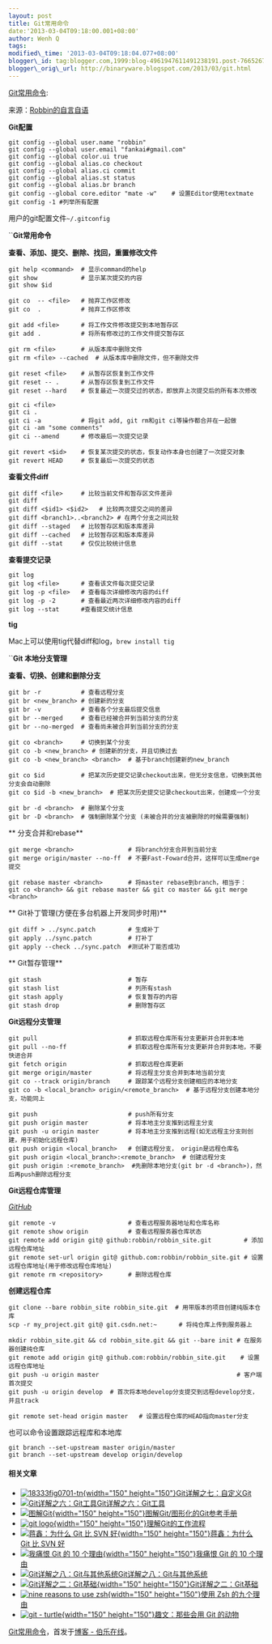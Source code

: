 ```yaml
--- 
layout: post 
title: Git常用命令 
date:'2013-03-04T09:18:00.001+08:00' 
author: Wenh Q
tags:
modified\_time: '2013-03-04T09:18:04.077+08:00' 
blogger\_id: tag:blogger.com,1999:blog-4961947611491238191.post-7665267796746953053
blogger\_orig\_url: http://binaryware.blogspot.com/2013/03/git.html
---
```

[Git常用命令](http://blog.jobbole.com/34503/?utm_source=rss&utm_medium=rss&utm_campaign=git%25e5%25b8%25b8%25e7%2594%25a8%25e5%2591%25bd%25e4%25bb%25a4):

来源：[Robbin的自言自语](http://robbinfan.com/blog/34/git-common-command)

**Git配置**


    git config --global user.name "robbin"   
    git config --global user.email "fankai#gmail.com"
    git config --global color.ui true
    git config --global alias.co checkout
    git config --global alias.ci commit
    git config --global alias.st status
    git config --global alias.br branch
    git config --global core.editor "mate -w"    # 设置Editor使用textmate
    git config -1 #列举所有配置

用户的git配置文件`~/.gitconfig`

``**Git常用命令**

**查看、添加、提交、删除、找回，重置修改文件**


    git help <command>  # 显示command的help
    git show            # 显示某次提交的内容
    git show $id

    git co  -- <file>   # 抛弃工作区修改
    git co  .           # 抛弃工作区修改

    git add <file>      # 将工作文件修改提交到本地暂存区
    git add .           # 将所有修改过的工作文件提交暂存区

    git rm <file>       # 从版本库中删除文件
    git rm <file> --cached  # 从版本库中删除文件，但不删除文件

    git reset <file>    # 从暂存区恢复到工作文件
    git reset -- .      # 从暂存区恢复到工作文件
    git reset --hard    # 恢复最近一次提交过的状态，即放弃上次提交后的所有本次修改

    git ci <file>
    git ci .
    git ci -a           # 将git add, git rm和git ci等操作都合并在一起做
    git ci -am "some comments"
    git ci --amend      # 修改最后一次提交记录

    git revert <$id>    # 恢复某次提交的状态，恢复动作本身也创建了一次提交对象
    git revert HEAD     # 恢复最后一次提交的状态

**查看文件diff**


    git diff <file>     # 比较当前文件和暂存区文件差异
    git diff
    git diff <$id1> <$id2>   # 比较两次提交之间的差异
    git diff <branch1>..<branch2> # 在两个分支之间比较 
    git diff --staged   # 比较暂存区和版本库差异
    git diff --cached   # 比较暂存区和版本库差异
    git diff --stat     # 仅仅比较统计信息

**查看提交记录**


    git log
    git log <file>      # 查看该文件每次提交记录
    git log -p <file>   # 查看每次详细修改内容的diff
    git log -p -2       # 查看最近两次详细修改内容的diff
    git log --stat      #查看提交统计信息

**tig**

Mac上可以使用tig代替diff和log，`brew install tig`

``**Git 本地分支管理**

**查看、切换、创建和删除分支**


    git br -r           # 查看远程分支
    git br <new_branch> # 创建新的分支
    git br -v           # 查看各个分支最后提交信息
    git br --merged     # 查看已经被合并到当前分支的分支
    git br --no-merged  # 查看尚未被合并到当前分支的分支

    git co <branch>     # 切换到某个分支
    git co -b <new_branch> # 创建新的分支，并且切换过去
    git co -b <new_branch> <branch>  # 基于branch创建新的new_branch

    git co $id          # 把某次历史提交记录checkout出来，但无分支信息，切换到其他分支会自动删除
    git co $id -b <new_branch>  # 把某次历史提交记录checkout出来，创建成一个分支

    git br -d <branch>  # 删除某个分支
    git br -D <branch>  # 强制删除某个分支 (未被合并的分支被删除的时候需要强制)

** 分支合并和rebase**


    git merge <branch>               # 将branch分支合并到当前分支
    git merge origin/master --no-ff  # 不要Fast-Foward合并，这样可以生成merge提交

    git rebase master <branch>       # 将master rebase到branch，相当于：
    git co <branch> && git rebase master && git co master && git merge <branch>

** Git补丁管理(方便在多台机器上开发同步时用)**


    git diff > ../sync.patch         # 生成补丁
    git apply ../sync.patch          # 打补丁
    git apply --check ../sync.patch  #测试补丁能否成功

** Git暂存管理**


    git stash                        # 暂存
    git stash list                   # 列所有stash
    git stash apply                  # 恢复暂存的内容
    git stash drop                   # 删除暂存区

**Git远程分支管理**


    git pull                         # 抓取远程仓库所有分支更新并合并到本地
    git pull --no-ff                 # 抓取远程仓库所有分支更新并合并到本地，不要快进合并
    git fetch origin                 # 抓取远程仓库更新
    git merge origin/master          # 将远程主分支合并到本地当前分支
    git co --track origin/branch     # 跟踪某个远程分支创建相应的本地分支
    git co -b <local_branch> origin/<remote_branch>  # 基于远程分支创建本地分支，功能同上

    git push                         # push所有分支
    git push origin master           # 将本地主分支推到远程主分支
    git push -u origin master        # 将本地主分支推到远程(如无远程主分支则创建，用于初始化远程仓库)
    git push origin <local_branch>   # 创建远程分支， origin是远程仓库名
    git push origin <local_branch>:<remote_branch>  # 创建远程分支
    git push origin :<remote_branch>  #先删除本地分支(git br -d <branch>)，然后再push删除远程分支

**Git远程仓库管理**

<span
style="color: white;">*[GitHub](http://blog.jobbole.com/6492/ "GitHub如何运作：时间并不决定一切")*</span>


    git remote -v                    # 查看远程服务器地址和仓库名称
    git remote show origin           # 查看远程服务器仓库状态
    git remote add origin git@ github:robbin/robbin_site.git         # 添加远程仓库地址
    git remote set-url origin git@ github.com:robbin/robbin_site.git # 设置远程仓库地址(用于修改远程仓库地址)
    git remote rm <repository>       # 删除远程仓库

**创建远程仓库**


    git clone --bare robbin_site robbin_site.git  # 用带版本的项目创建纯版本仓库
    scp -r my_project.git git@ git.csdn.net:~      # 将纯仓库上传到服务器上

    mkdir robbin_site.git && cd robbin_site.git && git --bare init # 在服务器创建纯仓库
    git remote add origin git@ github.com:robbin/robbin_site.git    # 设置远程仓库地址
    git push -u origin master                                      # 客户端首次提交
    git push -u origin develop  # 首次将本地develop分支提交到远程develop分支，并且track

    git remote set-head origin master   # 设置远程仓库的HEAD指向master分支

也可以命令设置跟踪远程库和本地库


    git branch --set-upstream master origin/master
    git branch --set-upstream develop origin/develop




#### 相关文章

-   [![18333fig0701-tn](http://blog.jobbole.com/wp-content/uploads/2012/08/18333fig0701-tn-150x150.png){width="150"
    height="150"}](http://blog.jobbole.com/26131/)[Git详解之七：自定义Git](http://blog.jobbole.com/26131/)
-   [![Git详解之六：Git工具](http://blog.jobbole.com/wp-content/uploads/2013/03/20120201122440_167-150x131.png)](http://blog.jobbole.com/26112/)[Git详解之六：Git工具](http://blog.jobbole.com/26112/)
-   [![图解Git](http://blog.jobbole.com/wp-content/uploads/2012/06/basic-usage.svg_-150x150.png){width="150"
    height="150"}](http://blog.jobbole.com/22647/)[图解Git/图形化的Git参考手册](http://blog.jobbole.com/22647/)
-   [![git
    logo](http://blog.jobbole.com/wp-content/uploads/2012/07/git-logo-150x150.jpg){width="150"
    height="150"}](http://blog.jobbole.com/24379/)[理解Git的工作流程](http://blog.jobbole.com/24379/)
-   [![蒋鑫：为什么 Git 比 SVN
    好](http://blog.jobbole.com/wp-content/uploads/2012/05/git-pony-svn-ogre-150x150.png){width="150"
    height="150"}](http://blog.jobbole.com/20069/)[蒋鑫：为什么 Git 比
    SVN 好](http://blog.jobbole.com/20069/)
-   [![我痛恨 Git 的 10
    个理由](http://blog.jobbole.com/wp-content/uploads/2012/03/10-things-I-hate-about-Git01-150x150.png){width="150"
    height="150"}](http://blog.jobbole.com/15023/)[我痛恨 Git 的 10
    个理由](http://blog.jobbole.com/15023/)
-   [![Git详解之八：Git与其他系统](http://blog.jobbole.com/wp-content/uploads/2012/07/git-logo.jpg)](http://blog.jobbole.com/26198/)[Git详解之八：Git与其他系统](http://blog.jobbole.com/26198/)
-   [![Git详解之二：Git基础](http://blog.jobbole.com/wp-content/uploads/2012/08/20120201121432_845-150x150.png){width="150"
    height="150"}](http://blog.jobbole.com/25808/)[Git详解之二：Git基础](http://blog.jobbole.com/25808/)
-   [![nine reasons to use
    zsh](http://blog.jobbole.com/wp-content/uploads/2012/09/nine-reasons-to-use-zsh-150x150.png){width="150"
    height="150"}](http://blog.jobbole.com/28829/)[使用 Zsh
    的九个理由](http://blog.jobbole.com/28829/)
-   [![git -
    turtle](http://blog.jobbole.com/wp-content/uploads/2012/05/git-turtle-150x150.gif){width="150"
    height="150"}](http://blog.jobbole.com/20123/)[趣文：那些会用 Git
    的动物](http://blog.jobbole.com/20123/)

[Git常用命令](http://blog.jobbole.com/34503/)，首发于[博客 -
伯乐在线](http://blog.jobbole.com/)。
